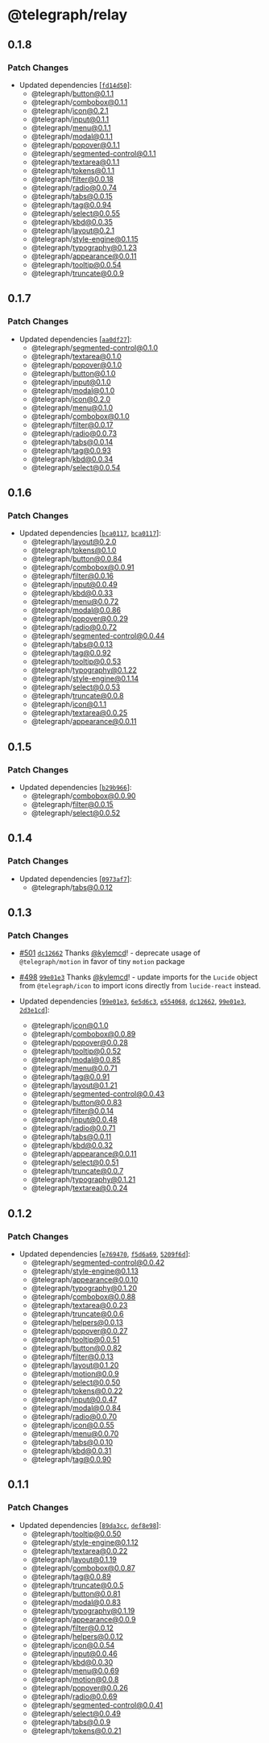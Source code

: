 # @telegraph/relay

## 0.1.8

### Patch Changes

- Updated dependencies [[`fd14d50`](https://github.com/knocklabs/telegraph/commit/fd14d509c3f3f76eafc07d08c73e30db79255a2e)]:
  - @telegraph/button@0.1.1
  - @telegraph/combobox@0.1.1
  - @telegraph/icon@0.2.1
  - @telegraph/input@0.1.1
  - @telegraph/menu@0.1.1
  - @telegraph/modal@0.1.1
  - @telegraph/popover@0.1.1
  - @telegraph/segmented-control@0.1.1
  - @telegraph/textarea@0.1.1
  - @telegraph/tokens@0.1.1
  - @telegraph/filter@0.0.18
  - @telegraph/radio@0.0.74
  - @telegraph/tabs@0.0.15
  - @telegraph/tag@0.0.94
  - @telegraph/select@0.0.55
  - @telegraph/kbd@0.0.35
  - @telegraph/layout@0.2.1
  - @telegraph/style-engine@0.1.15
  - @telegraph/typography@0.1.23
  - @telegraph/appearance@0.0.11
  - @telegraph/tooltip@0.0.54
  - @telegraph/truncate@0.0.9

## 0.1.7

### Patch Changes

- Updated dependencies [[`aa0df27`](https://github.com/knocklabs/telegraph/commit/aa0df2714578f411fd7c80ce3610713d6e77d053)]:
  - @telegraph/segmented-control@0.1.0
  - @telegraph/textarea@0.1.0
  - @telegraph/popover@0.1.0
  - @telegraph/button@0.1.0
  - @telegraph/input@0.1.0
  - @telegraph/modal@0.1.0
  - @telegraph/icon@0.2.0
  - @telegraph/menu@0.1.0
  - @telegraph/combobox@0.1.0
  - @telegraph/filter@0.0.17
  - @telegraph/radio@0.0.73
  - @telegraph/tabs@0.0.14
  - @telegraph/tag@0.0.93
  - @telegraph/kbd@0.0.34
  - @telegraph/select@0.0.54

## 0.1.6

### Patch Changes

- Updated dependencies [[`bca0117`](https://github.com/knocklabs/telegraph/commit/bca011776c3b8b96e4f46a049578fcd7a167e052), [`bca0117`](https://github.com/knocklabs/telegraph/commit/bca011776c3b8b96e4f46a049578fcd7a167e052)]:
  - @telegraph/layout@0.2.0
  - @telegraph/tokens@0.1.0
  - @telegraph/button@0.0.84
  - @telegraph/combobox@0.0.91
  - @telegraph/filter@0.0.16
  - @telegraph/input@0.0.49
  - @telegraph/kbd@0.0.33
  - @telegraph/menu@0.0.72
  - @telegraph/modal@0.0.86
  - @telegraph/popover@0.0.29
  - @telegraph/radio@0.0.72
  - @telegraph/segmented-control@0.0.44
  - @telegraph/tabs@0.0.13
  - @telegraph/tag@0.0.92
  - @telegraph/tooltip@0.0.53
  - @telegraph/typography@0.1.22
  - @telegraph/style-engine@0.1.14
  - @telegraph/select@0.0.53
  - @telegraph/truncate@0.0.8
  - @telegraph/icon@0.1.1
  - @telegraph/textarea@0.0.25
  - @telegraph/appearance@0.0.11

## 0.1.5

### Patch Changes

- Updated dependencies [[`b29b966`](https://github.com/knocklabs/telegraph/commit/b29b966ae01a20e17d1839296ba5ba155e967621)]:
  - @telegraph/combobox@0.0.90
  - @telegraph/filter@0.0.15
  - @telegraph/select@0.0.52

## 0.1.4

### Patch Changes

- Updated dependencies [[`0973af7`](https://github.com/knocklabs/telegraph/commit/0973af7763962c053cbf6ce6b134922683bd6cbd)]:
  - @telegraph/tabs@0.0.12

## 0.1.3

### Patch Changes

- [#501](https://github.com/knocklabs/telegraph/pull/501) [`dc12662`](https://github.com/knocklabs/telegraph/commit/dc12662f6f41697d976d0978871a567d564777e8) Thanks [@kylemcd](https://github.com/kylemcd)! - deprecate usage of `@telegraph/motion` in favor of tiny `motion` package

- [#498](https://github.com/knocklabs/telegraph/pull/498) [`99e01e3`](https://github.com/knocklabs/telegraph/commit/99e01e3dcf7508af0bfae14e9b62cccff7af3388) Thanks [@kylemcd](https://github.com/kylemcd)! - update imports for the `Lucide` object from `@telegraph/icon` to import icons directly from `lucide-react` instead.

- Updated dependencies [[`99e01e3`](https://github.com/knocklabs/telegraph/commit/99e01e3dcf7508af0bfae14e9b62cccff7af3388), [`6e5d6c3`](https://github.com/knocklabs/telegraph/commit/6e5d6c313f630f2095c7ef3622520daf8e3ab1e2), [`e554068`](https://github.com/knocklabs/telegraph/commit/e554068b0f9ca5a1e8fe9d6f27dd2a30373a3cc8), [`dc12662`](https://github.com/knocklabs/telegraph/commit/dc12662f6f41697d976d0978871a567d564777e8), [`99e01e3`](https://github.com/knocklabs/telegraph/commit/99e01e3dcf7508af0bfae14e9b62cccff7af3388), [`2d3e1cd`](https://github.com/knocklabs/telegraph/commit/2d3e1cddd8a6bfac7108e350649f81bdc18f57c8)]:
  - @telegraph/icon@0.1.0
  - @telegraph/combobox@0.0.89
  - @telegraph/popover@0.0.28
  - @telegraph/tooltip@0.0.52
  - @telegraph/modal@0.0.85
  - @telegraph/menu@0.0.71
  - @telegraph/tag@0.0.91
  - @telegraph/layout@0.1.21
  - @telegraph/segmented-control@0.0.43
  - @telegraph/button@0.0.83
  - @telegraph/filter@0.0.14
  - @telegraph/input@0.0.48
  - @telegraph/radio@0.0.71
  - @telegraph/tabs@0.0.11
  - @telegraph/kbd@0.0.32
  - @telegraph/appearance@0.0.11
  - @telegraph/select@0.0.51
  - @telegraph/truncate@0.0.7
  - @telegraph/typography@0.1.21
  - @telegraph/textarea@0.0.24

## 0.1.2

### Patch Changes

- Updated dependencies [[`e769470`](https://github.com/knocklabs/telegraph/commit/e7694701fb63ebc65d9fe77d9a89c8f0bf557b67), [`f5d6a69`](https://github.com/knocklabs/telegraph/commit/f5d6a693e078dbfa1c99a78dc7b8ec6a9c34218a), [`5209f6d`](https://github.com/knocklabs/telegraph/commit/5209f6d6c8ed9d71d61c76c089541b14d3369a35)]:
  - @telegraph/segmented-control@0.0.42
  - @telegraph/style-engine@0.1.13
  - @telegraph/appearance@0.0.10
  - @telegraph/typography@0.1.20
  - @telegraph/combobox@0.0.88
  - @telegraph/textarea@0.0.23
  - @telegraph/truncate@0.0.6
  - @telegraph/helpers@0.0.13
  - @telegraph/popover@0.0.27
  - @telegraph/tooltip@0.0.51
  - @telegraph/button@0.0.82
  - @telegraph/filter@0.0.13
  - @telegraph/layout@0.1.20
  - @telegraph/motion@0.0.9
  - @telegraph/select@0.0.50
  - @telegraph/tokens@0.0.22
  - @telegraph/input@0.0.47
  - @telegraph/modal@0.0.84
  - @telegraph/radio@0.0.70
  - @telegraph/icon@0.0.55
  - @telegraph/menu@0.0.70
  - @telegraph/tabs@0.0.10
  - @telegraph/kbd@0.0.31
  - @telegraph/tag@0.0.90

## 0.1.1

### Patch Changes

- Updated dependencies [[`89da3cc`](https://github.com/knocklabs/telegraph/commit/89da3ccc374e5c610f5472bda950c95345b86a90), [`def8e98`](https://github.com/knocklabs/telegraph/commit/def8e983fe8d90d3d35f8ffe81ceb9daa46e1b30)]:
  - @telegraph/tooltip@0.0.50
  - @telegraph/style-engine@0.1.12
  - @telegraph/textarea@0.0.22
  - @telegraph/layout@0.1.19
  - @telegraph/combobox@0.0.87
  - @telegraph/tag@0.0.89
  - @telegraph/truncate@0.0.5
  - @telegraph/button@0.0.81
  - @telegraph/modal@0.0.83
  - @telegraph/typography@0.1.19
  - @telegraph/appearance@0.0.9
  - @telegraph/filter@0.0.12
  - @telegraph/helpers@0.0.12
  - @telegraph/icon@0.0.54
  - @telegraph/input@0.0.46
  - @telegraph/kbd@0.0.30
  - @telegraph/menu@0.0.69
  - @telegraph/motion@0.0.8
  - @telegraph/popover@0.0.26
  - @telegraph/radio@0.0.69
  - @telegraph/segmented-control@0.0.41
  - @telegraph/select@0.0.49
  - @telegraph/tabs@0.0.9
  - @telegraph/tokens@0.0.21
